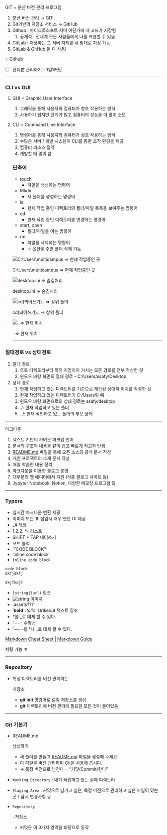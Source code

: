GIT = 분산 버전 관리 프로그램

1. 분산 버전 관리 → GIT
2. Git기반의 저장소 서비스 → GitHub
3. Github : 마이크로소프트 서버 어딘가에 내 코드가 저장됨
   1. 공개적 : 전세계 모든 사람들에게 나를 표현할 수 있음
4. GitLab : 저장하는 그 서버 자체를 내 맘대로 지정 가능
5. GitLab & GitHub 둘 다 사용!

<aside> 💡 Github

- [ ]  잔디밭 관리하기 - 1일1커밋 </aside>

------

### **CLI** vs GUI

1. GUI = Graphic User Interface

   1. 그래픽을 통해 사용자와 컴퓨터가 항호 작용하는 방식
   2. 사용하기 쉽지만 단계가 많고 컴퓨터의 성능을 더 많이 소모

2. CLI = Command Line Interface

   1. 명령어를 통해 사용자와 컴퓨터가 상호 작용하는 방식
   2. 수많은 서버 / 개발 시스템이 CLI를 통한 조작 환경을 제공
   3. 컴퓨터 리소스 절약
   4. 개발할 때 많이 씀

   ### 단축어

   - touch
     - 파일을 생성하는 명령어
   - Mkdir
     - 새 폴더를 생성하는 명령어
   - ls
     - 현재 작업 중인 디렉토리의 폴더/파일 목록을 보여주는 명령어
   - cd
     - 현재 작업 중인 디렉토리를 변경하는 명령어
   - start, open
     - 폴더/파일을 여는 명령어
   - rm
     - 파일을 삭제하는 명령어
     - -r 옵션을 주면 폴더 삭제 가능

   ![C:\Users\multicampus ⇒ 현재 작업중인 곳](https://s3-us-west-2.amazonaws.com/secure.notion-static.com/75f7cfff-3573-400f-a64e-984dd2345a03/Untitled.png)

   C:\Users\multicampus ⇒ 현재 작업중인 곳

   ![desktop.ini ⇒ 숨김처리](https://s3-us-west-2.amazonaws.com/secure.notion-static.com/8255e055-528b-4109-bbb0-437887c33b90/Untitled.png)

   desktop.ini ⇒ 숨김처리

   ![cd(띄어쓰기).. ⇒ 상위 폴더](https://s3-us-west-2.amazonaws.com/secure.notion-static.com/9dd1f865-e189-4b41-a5ea-c8148a89b267/Untitled.png)

   cd(띄어쓰기).. ⇒ 상위 폴더

   ![. ⇒ 현재 위치](https://s3-us-west-2.amazonaws.com/secure.notion-static.com/2951806f-21cd-45ac-bc06-91904785ee07/Untitled.png)

   . ⇒ 현재 위치

   ------

### 절대경로 vs 상대경로

1. 절대 경로
   1. 루트 디렉토리부터 목적 지점까지 거치는 모든 경로를 전부 작성한 것
   2. 윈도우 바탕 화면의 절대 경로 - C:/Users/ssafy/Desktop
2. 상대 경로
   1. 현재 작업하고 있는 디렉토리를 기준으로 계산된 상대적 위치를 작성한 것
   2. 현재 작업하고 있는 디렉토리가  C:/Users일 때
   3. 윈도우 바탕 화면으로의 상대 경로는  ssafy/desktop
   4. ./: 현재 작업하고 있는 폴더
   5. ../: 현재 작업하고 있는 폴더의 부모 폴더

------

마크다운

1. 텍스트 기반의 가벼운 마크업 언어
2. 문서의 구조와 내용을 같이 쉽고 빠르게 적고자 탄생
3. [README.md](http://README.md) 파일을 통해 오픈 소스의 공식 문서 작성
4. 개인 프로젝트의 소개 문서 작성
5. 매일 학습한 내용 정리
6. 마크다운을 이용한 블로그 운영
7. 대부분의 웹 에디터에서 지원 (각종 블로그 사이트 등)
8. Jypyter Notebook, Notion, 다양한 메모장 프로그램 등

------

### Typora

- 실시간 마크다운 변환 제공
- 이미지 또는 표 삽입시 매우 편한  UI 제공
- _# 헤딩
- 1.2.2. *- 리스트
- SHIFT + TAP 내어쓰기
- 코드 블럭
- ‘’’CODE BLOCK’’’
- ‘inline code block’
- `inline code block`

```jsx
code block
dkfjdkfj

dkjfkdjf
```

- `[string](url)` 링크
- ![string](img_url) 이미지
- .assets???
- ‘**bold** ‘*italic* ‘strikeout 텍스트 강조
- *를 _로 대체 할 수 있다.
- ‘—-  : 수평선
- ‘—- -를 *나 _로 대체 할 수 있다.

[Markdown Cheat Sheet | Markdown Guide](https://www.markdownguide.org/cheat-sheet/)

치팅 가능 ㅎ

------

### Repository

- 특정 디렉토리를 버전 관리하는 

  저장소

  - **git init** 명령어로 로컬 저장소를 생성
  - **git** 디렉토리에 버전 관리에 필요한 모든 것이 들어있음

------

### Git 기본기

- README.md

   생성하기

  - 새 폴더를 만들고 [README.md](http://README.md) 파일을 생성해 주세요.
  - 이 파일을 버전 관리하며 Git을 사용해 봅시다.
  - → 특정 버전으로 남긴다 = “커밋(Commit)한다”

- `Working Directory` : 내가 작업하고 있는 실제 디렉토리

- `Staging Area` : 커밋으로 남기고 싶은, 특정 버전으로 관리하고 싶은 파일이 있는 곳 / 잠시 변경사항 등

- ```
  Repository
  ```

   : 저장소

  - 커밋은 이 3가지 영역을 바탕으로 동작